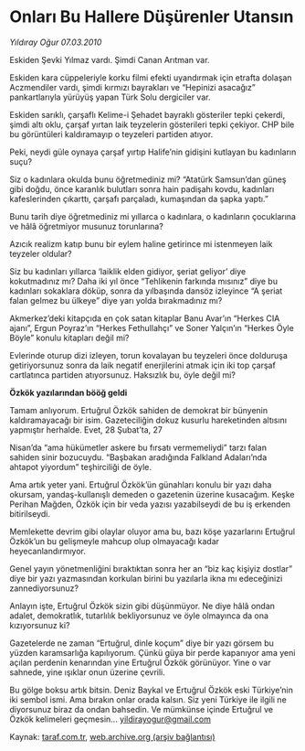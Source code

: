 # Onları Bu Hallere Düşürenler Utansın

*Yıldıray Oğur 07.03.2010*

<div class="yazi"><p>Eskiden Şevki Yılmaz vardı. Şimdi Canan Arıtman var.</p>
<p>Eskiden kara cüppeleriyle korku filmi efekti uyandırmak için etrafta dolaşan Aczmendiler vardı, şimdi kırmızı bayrakları ve “Hepinizi asacağız” pankartlarıyla yürüyüş yapan Türk Solu dergiciler var.</p>
<p>Eskiden sarıklı, çarşaflı Kelime-i Şehadet bayraklı gösteriler tepki çekerdi, şimdi altı oklu, çarşaf yırtan laik teyzelerin gösterileri tepki çekiyor. CHP bile bu görüntüleri kaldıramayıp o teyzeleri partiden atıyor.</p>
<p>Peki, neydi güle oynaya çarşaf yırtıp Halife’nin gidişini kutlayan bu kadınların suçu?</p>
<p>Siz o kadınlara okulda bunu öğretmediniz mi? “Atatürk Samsun’dan güneş gibi doğdu, önce karanlık bulutları sonra hain padişahı kovdu, kadınları kafeslerinden çıkarttı, çarşafı parçaladı, kumaşından da şapka yaptı.”</p>
<p>Bunu tarih diye öğretmediniz mi yıllarca o kadınlara, o kadınların çocuklarına ve hâlâ öğretmiyor musunuz torunlarına?</p>
<p>Azıcık realizm katıp bunu bir eylem haline getirince mi istenmeyen laik teyzeler oldular?</p>
<p>Siz bu kadınları yıllarca ‘laiklik elden gidiyor, şeriat geliyor’ diye kokutmadınız mı? Daha iki yıl önce “Tehlikenin farkında mısınız” diye bu kadınları sokaklara döküp, sonra da yılbaşında dansöz izleyince “A şeriat falan gelmez bu ülkeye” diye yarı yolda bırakmadınız mı?</p>
<p>Akmerkez’deki kitapçıda en çok satan kitaplar Banu Avar’ın “Herkes CIA ajanı”, Ergun Poyraz’ın “Herkes Fethullahçı” ve Soner Yalçın’ın “Herkes Öyle Böyle” konulu kitapları değil mi?</p>
<p>Evlerinde oturup dizi izleyen, torun kovalayan bu teyzeleri önce dolduruşa getiriyorsunuz sonra da laik negatif enerjilerini atmak için iki top çarşaf cartlatınca partiden atıyorsunuz. Haksızlık bu, öyle değil mi?</p>
<p><strong>Özkök yazılarından bööğ geldi</strong> </p>
<p>Tamam anlıyorum. Ertuğrul Özkök sahiden de demokrat bir bünyenin kaldıramayacağı bir isim. Gazeteciliğin dokuz kusurlu hareketinden altısını yapmıştır herhalde. Evet, 28 Şubat’ta, 27</p>
<p>Nisan’da “ama hükümetler askere bu fırsatı vermemeliydi” tarzı falan sahiden sinir bozucuydu. “Başbakan aradığında Falkland Adaları’nda ahtapot yiyordum” teşhirciliği de öyle.</p>
<p>Ama artık yeter yani. Ertuğrul Özkök’ün günahları konulu bir yazı daha okursam, yandaş-kullanışlı demeden o gazetenin üzerine kusacağım. Keşke Perihan Mağden, Özkök için bir veda yazısı yazabilseydi de bu iş erkenden bitirilseydi.</p>
<p>Memlekette devrim gibi olaylar oluyor ama bu, bazı köşe yazarlarını Ertuğrul Özkök’un bu gelişmeyle mahcup olup olmayacağı kadar heyecanlandırmıyor.</p>
<p>Genel yayın yönetmenliğini bıraktıktan sonra her an “biz kaç kişiyiz dostlar” diye bir yazı yazmasından korkulan birini bu yazılarla ikna mı edeceğinizi zannediyorsunuz?</p>
<p>Anlayın işte, Ertuğrul Özkök sizin gibi düşünmüyor. Ne diye hâlâ ondan adalet, demokratlık, tutarlılık bekliyorsunuz ve öyle olmayınca da ona kızıyorsunuz ki?</p>
<p>Gazetelerde ne zaman “Ertuğrul, dinle koçum” diye bir yazı görsem bu yüzden karamsarlığa kapılıyorum. Çünkü güya bir perde kapanıyor ama yeni açılan perdenin kenarından yine Ertuğrul Özkök görünüyor. Yine o var sahnede, yine ışıklar onun üzerine çevrili.</p>
<p>Bu gölge boksu artık bitsin. Deniz Baykal ve Ertuğrul Özkök eski Türkiye’nin iki sembol ismi. Ama bırakın onlar orada kalsın. Siz yeni Türkiye ile ilgili ne diyorsunuz biraz da ondan bahsedin. Ve mümkünse içinde Ertuğrul ve Özkök kelimeleri geçmesin... <a href="mailto:yildirayogur@gmail.com">yildirayogur@gmail.com</a></p>
</div>

Kaynak: [taraf.com.tr](http://www.taraf.com.tr:80/makale/10340.htm), [web.archive.org (arşiv bağlantısı)](http://web.archive.org/web/20100312083348/http://www.taraf.com.tr:80/makale/10340.htm)
